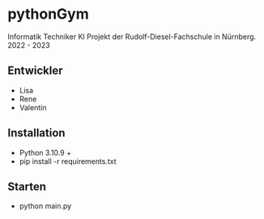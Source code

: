 # pythonGym
Informatik Techniker KI Projekt der Rudolf-Diesel-Fachschule in Nürnberg. 2022 - 2023

## Entwickler
- Lisa
- Rene
- Valentin

## Installation
- Python 3.10.9 +
- pip install -r requirements.txt

## Starten
- python main.py